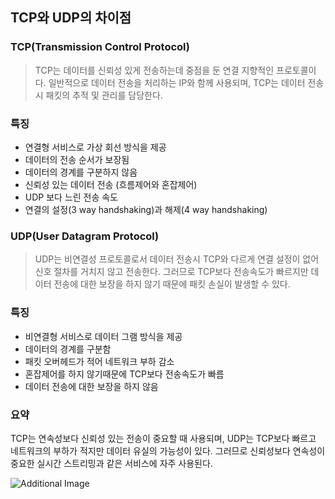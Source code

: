 ## TCP와 UDP의 차이점

### TCP(Transmission Control Protocol)
> TCP는 데이터를 신뢰성 있게 전송하는데 중점을 둔 연결 지향적인 프로토콜이다.
일반적으로 데이터 전송을 처리하는 IP와 함께 사용되며, TCP는 데이터 전송시 패킷의 추적 및 관리를 담당한다.

### 특징

- 연결형 서비스로 가상 회선 방식을 제공
- 데이터의 전송 순서가 보장됨
- 데이터의 경계를 구분하지 않음
- 신뢰성 있는 데이터 전송 (흐름제어와 혼잡제어)
- UDP 보다 느린 전송 속도
- 연결의 설정(3 way handshaking)과 해제(4 way handshaking)


### UDP(User Datagram Protocol)
> UDP는 비연결성 프로토콜로서 데이터 전송시 TCP와 다르게 연결 설정이 없어 신호 절차를 거치지 않고 전송한다. 그러므로 TCP보다 전송속도가 빠르지만 데이터 전송에 대한 보장을 하지 않기 때문에 패킷 손실이 발생할 수 있다.

### 특징

- 비연결형 서비스로 데이터 그램 방식을 제공
- 데이터의 경계를 구분함
- 패킷 오버헤드가 적어 네트워크 부하 감소
- 혼잡제어를 하지 않기때문에 TCP보다 전송속도가 빠름
- 데이터 전송에 대한 보장을 하지 않음

### 요약
TCP는 연속성보다 신뢰성 있는 전송이 중요할 때 사용되며, UDP는 TCP보다 빠르고 네트워크의 부하가 적지만 데이터 유실의 가능성이 있다. 그러므로 신뢰성보다 연속성이 중요한 실시간 스트리밍과 같은 서비스에 자주 사용된다.

![Additional Image](https://1.bp.blogspot.com/-6ZxGJuQpJMA/XX-jFq42gQI/AAAAAAAACpY/9ORzJtrR9DExN_Y_ubA98-wwUDPDTkKJACLcBGAsYHQ/s1600/%25D8%25A7%25D9%2584%25D9%2581%25D8%25B1%25D9%2582-%25D8%25A8%25D9%258A%25D9%2586-tcp-%25D9%2588-udp.jpg)
